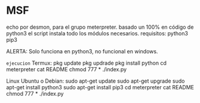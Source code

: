 # MSF
echo por desmon, para el grupo meterpreter.
basado un 100% en código de python3
el script instala todo los módulos necesarios.
requisitos:
python3
pip3

ALERTA: Solo funciona en python3, no funcional en windows.


``` ejecucion ```
Termux:
pkg update
pkg updrade
pkg install python
cd meterpreter
cat README
chmod 777 *
./index.py

Linux Ubuntu o Debian:
sudo apt-get update
sudo apt-get upgrade
sudo apt-get install python3
sudo apt-get install pip3
cd meterpreter
cat README
chmod 777 *
./index.py
